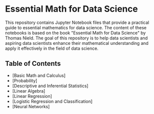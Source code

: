 # Essential Math for Data Science

This repository contains Jupyter Notebook files that provide a practical guide to essential mathematics for data science. The content of these notebooks is based on the book "Essential Math for Data Science" by Thomas Nield. The goal of this repository is to help data scientists and aspiring data scientists enhance their mathematical understanding and apply it effectively in the field of data science.

## Table of Contents

- [Basic Math and Calculus]
- [Probability]
- [Descriptive and Inferential Statistics]
- [Linear Algebra]
- [Linear Regression]
- [Logistic Regression and Classification]
- [Neural Networks]
